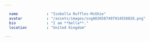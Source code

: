 ```yaml
---

  name             : "Isobella Ruffles-McGhie"
  avatar           : "/assets/images/svgA020587497914558828.png"
  bio              : "I am **bella**."
  location         : "United Kingdom"
  
---
```



